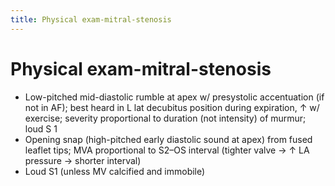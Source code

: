```yaml
---
title: Physical exam-mitral-stenosis
---
```

# Physical exam-mitral-stenosis


* Low-pitched mid-diastolic rumble at apex w/ presystolic accentuation (if not in AF); best heard in L lat decubitus position during expiration, ↑ w/ exercise; severity proportional to duration (not intensity) of murmur; loud S
1
* Opening snap (high-pitched early diastolic sound at apex) from fused leaflet tips; MVA proportional to S2–OS interval (tighter valve → ↑ LA pressure → shorter interval)
* Loud S1 (unless MV calcified and immobile)
